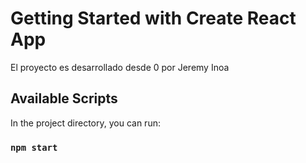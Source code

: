 # Getting Started with Create React App

El proyecto es desarrollado desde 0 por Jeremy Inoa

## Available Scripts

In the project directory, you can run:

### `npm start`

